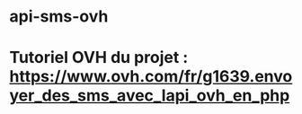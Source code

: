 # api-sms-ovh
# Tutoriel OVH du projet : https://www.ovh.com/fr/g1639.envoyer_des_sms_avec_lapi_ovh_en_php

